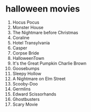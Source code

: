 # halloween movies

1. Hocus Pocus
2. Monster House
3. The Nightmare before Christmas
4. Coraline
5. Hotel Transylvania
6. Casper
7. Corpse Bride
8. HalloweenTown
9. It's the Great Pumpkin Charlie Brown 
10. Goosebumps
11. Sleepy Hollow
12. A Nightmare on Elm Street
13. Scooby-Doo
14. Germlins
15. Edward Scissorhands
16. Ghostbusters
17. Scary Movie
